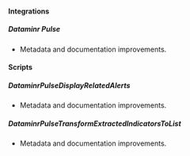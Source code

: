 
#### Integrations

##### Dataminr Pulse

- Metadata and documentation improvements.

#### Scripts

##### DataminrPulseDisplayRelatedAlerts

- Metadata and documentation improvements.
##### DataminrPulseTransformExtractedIndicatorsToList

- Metadata and documentation improvements.
